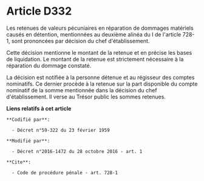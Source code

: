 # Article D332

Les retenues de valeurs pécuniaires en réparation de dommages matériels causés en détention, mentionnées au deuxième alinéa
du I de l'article 728-1, sont prononcées par décision du chef d'établissement. 

Cette décision mentionne le montant de la retenue et en précise les bases de liquidation. Le montant de la retenue est
strictement nécessaire à la réparation du dommage constaté. 

La décision est notifiée à la personne détenue et au régisseur des comptes nominatifs. Ce dernier procède à la retenue sur la
part disponible du compte nominatif de la somme mentionnée dans la décision du chef d'établissement. Il verse au Trésor
public les sommes retenues.

**Liens relatifs à cet article**

	**Codifié par**:

	  - Décret n°59-322 du 23 février 1959

	**Modifié par**:

	  - Décret n°2016-1472 du 28 octobre 2016 - art. 1

	**Cite**:

	  - Code de procédure pénale - art. 728-1

